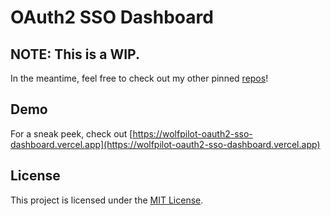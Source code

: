 # OAuth2 SSO Dashboard

## NOTE: This is a WIP.

In the meantime, feel free to check out my other pinned [repos](https://github.com/wolfpilot)!

## Demo

For a sneak peek, check out [https://wolfpilot-oauth2-sso-dashboard.vercel.app](https://wolfpilot-oauth2-sso-dashboard.vercel.app)

## License

This project is licensed under the [MIT License](LICENSE).
